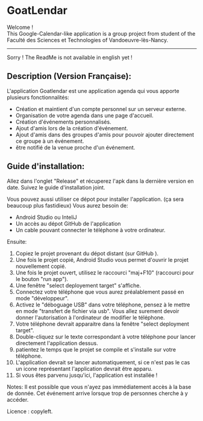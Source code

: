 # GoatLendar
Welcome !  
This Google-Calendar-like application is a group project from student of the Faculté des Sciences et Technologies of Vandoeuvre-lès-Nancy.
_____
Sorry ! The ReadMe is not available in english yet !   


Description (Version Française):
---
  L'application Goatlendar est une application agenda qui vous apporte plusieurs fonctionnalités:  
  - Création et maintient d'un compte personnel sur un serveur externe.
  - Organisation de votre agenda dans une page d'accueil.
  - Création d'événements personnalisés.
  - Ajout d'amis lors de la création d'événement.
  - Ajout d'amis dans des groupes d'amis pour pouvoir ajouter directement ce groupe à un événement.
  - être notifié de la venue proche d'un événement.  
  
  
  Guide d'installation:
  ---
 Allez dans l'onglet "Release" et récuperez l'apk dans la dernière version en date. Suivez le guide d'installation joint.
 
 
Vous pouvez aussi utiliser ce dépot pour installer l'application. (ça sera beaucoup plus fastidieux)
  Vous aurez besoin de:
   - Android Studio ou InteliJ
   - Un accès au dépot GitHub de l'application
   - Un cable pouvant connecter le téléphone à votre ordinateur.
 
  Ensuite:  
  1) Copiez le projet provenant du dépot distant (sur GitHub ).
  2) Une fois le projet copié, Android Studio vous permet d'ouvrir le projet nouvellement copié.
  3) Une fois le projet ouvert, utilisez le raccourci "maj+F10" (raccourci pour le bouton "run app").
  4) Une fenêtre "select deployement target" s'affiche.
  5) Connectez votre téléphone que vous aurez préalablement passé en mode "développeur".
  6) Activez le "déboguage USB" dans votre téléphone, pensez à le mettre en mode "transfert de fichier via usb".
     Vous allez surement devoir donner l'autorisation à l'ordinateur de modifier le téléphone.
  7) Votre téléphone devrait apparaitre dans la fenêtre "select deployment target".
  8) Double-cliquez sur le texte correspondant à votre téléphone pour lancer directement l'application dessus.
  9) patientez le temps que le projet se compile et s'installe sur votre téléphone.
  10) L'application devrait se lancer automatiquement, si ce n'est pas le cas un icone 
      représentant l'application devrait être apparu.
  11) Si vous êtes parvenu jusqu'ici, l'application est installée ! 
  
  Notes: 
  Il est possible que vous n'ayez pas immédiatement accès à la base de donnée.
  Cet événement arrive lorsque trop de personnes cherche à y accéder.

Licence : copyleft.
